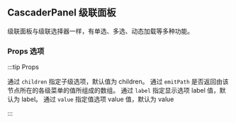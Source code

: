 <div class="demo-header">
<p class="overviewicon">
  <span class="wapi-form-dropdown"/>
</p>

## CascaderPanel 级联面板

<nova-uxlink widget-name="CascaderPanel"></nova-uxlink>

级联面板与级联选择器一样，有单选、多选、动态加载等多种功能。

</div>

### Props 选项

:::tip Props

通过 `children` 指定子级选项，默认值为 children。
通过 `emitPath` 是否返回由该节点所在的各级菜单的值所组成的数组。
通过 `label` 指定显示选项 label 值，默认为 label。
通过 `value` 指定值选项 value 值，默认为 value

:::

<nova-demo-view link="cascader-panel/cascader-panel-props.vue"></nova-demo-view>


